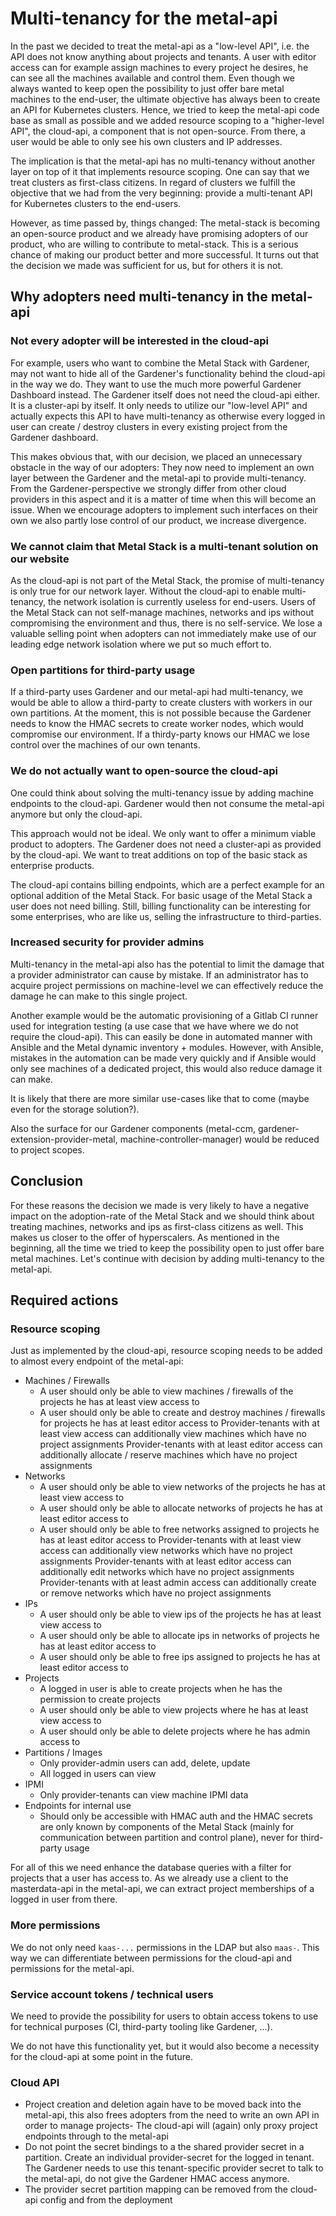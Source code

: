 # Multi-tenancy for the metal-api

In the past we decided to treat the metal-api as a "low-level API", i.e. the API does not know anything about projects and tenants. A user with editor access can for example assign machines to every project he desires, he can see all the machines available and control them. Even though we always wanted to keep open the possibility to just offer bare metal machines to the end-user, the ultimate objective has always been to create an API for Kubernetes clusters. Hence, we tried to keep the metal-api code base as small as possible and we added resource scoping to a "higher-level API", the cloud-api, a component that is not open-source. From there, a user would be able to only see his own clusters and IP addresses.

The implication is that the metal-api has no multi-tenancy without another layer on top of it that implements resource scoping. One can say that we treat clusters as first-class citizens. In regard of clusters we fulfill the objective that we had from the very beginning: provide a multi-tenant API for Kubernetes clusters to the end-users.

However, as time passed by, things changed: The metal-stack is becoming an open-source product and we already have promising adopters of our product, who are willing to contribute to metal-stack. This is a serious chance of making our product better and more successful. It turns out that the decision we made was sufficient for us, but for others it is not.

## Why adopters need multi-tenancy in the metal-api

### Not every adopter will be interested in the cloud-api

For example, users who want to combine the Metal Stack with Gardener, may not want to hide all of the Gardener's functionality behind the cloud-api in the way we do. They want to use the much more powerful Gardener Dashboard instead. The Gardener itself does not need the cloud-api either. It is a cluster-api by itself. It only needs to utilize our "low-level API" and actually expects this API to have multi-tenancy as otherwise every logged in user can create / destroy clusters in every existing project from the Gardener dashboard.

This makes obvious that, with our decision, we placed an unnecessary obstacle in the way of our adopters: They now need to implement an own layer between the Gardener and the metal-api to provide multi-tenancy. From the Gardener-perspective we strongly differ from other cloud providers in this aspect and it is a matter of time when this will become an issue. When we encourage adopters to implement such interfaces on their own we also partly lose control of our product, we increase divergence.

### We cannot claim that Metal Stack is a multi-tenant solution on our website

As the cloud-api is not part of the Metal Stack, the promise of multi-tenancy is only true for our network layer. Without the cloud-api to enable multi-tenancy, the network isolation is currently useless for end-users. Users of the Metal Stack can not self-manage machines, networks and ips without compromising the environment and thus, there is no self-service. We lose a valuable selling point when adopters can not immediately make use of our leading edge network isolation where we put so much effort to.

### Open partitions for third-party usage

If a third-party uses Gardener and our metal-api had multi-tenancy, we would be able to allow a third-party to create clusters with workers in our own partitions. At the moment, this is not possible because the Gardener needs to know the HMAC secrets to create worker nodes, which would compromise our environment. If a thirdy-party knows our HMAC we lose control over the machines of our own tenants.

### We do not actually want to open-source the cloud-api

One could think about solving the multi-tenancy issue by adding machine endpoints to the cloud-api. Gardener would then not consume the metal-api anymore but only the cloud-api.

This approach would not be ideal. We only want to offer a minimum viable product to adopters. The Gardener does not need a cluster-api as provided by the cloud-api. We want to treat additions on top of the basic stack as enterprise products.

The cloud-api contains billing endpoints, which are a perfect example for an optional addition of the Metal Stack. For basic usage of the Metal Stack a user does not need billing. Still, billing functionality can be interesting for some enterprises, who are like us, selling the infrastructure to third-parties.

### Increased security for provider admins

Multi-tenancy in the metal-api also has the potential to limit the damage that a provider administrator can cause by mistake. If an administrator has to acquire project permissions on machine-level we can effectively reduce the damage he can make to this single project.

Another example would be the automatic provisioning of a Gitlab CI runner used for integration testing (a use case that we have where we do not require the cloud-api). This can easily be done in automated manner with Ansible and the Metal dynamic inventory + modules. However, with Ansible, mistakes in the automation can be made very quickly and if Ansible would only see machines of a dedicated project, this would also reduce damage it can make.

It is likely that there are more similar use-cases like that to come (maybe even for the storage solution?).

Also the surface for our Gardener components (metal-ccm, gardener-extension-provider-metal, machine-controller-manager) would be reduced to project scopes.

## Conclusion

For these reasons the decision we made is very likely to have a negative impact on the adoption-rate of the Metal Stack and we should think about treating machines, networks and ips as first-class citizens as well. This makes us closer to the offer of hyperscalers. As mentioned in the beginning, all the time we tried to keep the possibility open to just offer bare metal machines. Let's continue with decision by adding multi-tenancy to the metal-api.

## Required actions

### Resource scoping

Just as implemented by the cloud-api, resource scoping needs to be added to almost every endpoint of the metal-api:

- Machines / Firewalls
  - A user should only be able to view machines / firewalls of the projects he has at least view access to
  - A user should only be able to create and destroy machines / firewalls for projects he has at least editor access to
    Provider-tenants with at least view access can additionally view machines which have no project assignments
    Provider-tenants with at least editor access can additionally allocate / reserve machines which have no project assignments
- Networks
  - A user should only be able to view networks of the projects he has at least view access to
  - A user should only be able to allocate networks of projects he has at least editor access to
  - A user should only be able to free networks assigned to projects he has at least editor access to
    Provider-tenants with at least view access can additionally view networks which have no project assignments
    Provider-tenants with at least editor access can additionally edit networks which have no project assignments
    Provider-tenants with at least admin access can additionally create or remove networks which have no project assignments
- IPs
  - A user should only be able to view ips of the projects he has at least view access to
  - A user should only be able to allocate ips in networks of projects he has at least editor access to
  - A user should only be able to free ips assigned to projects he has at least editor access to
- Projects
  - A logged in user is able to create projects when he has the permission to create projects
  - A user should only be able to view projects where he has at least view access to
  - A user should only be able to delete projects where he has admin access to
- Partitions / Images
  - Only provider-admin users can add, delete, update
  - All logged in users can view
- IPMI
  - Only provider-tenants can view machine IPMI data
- Endpoints for internal use
  - Should only be accessible with HMAC auth and the HMAC secrets are only known by components of the Metal Stack (mainly for communication between partition and control plane), never for third-party usage

For all of this we need enhance the database queries with a filter for projects that a user has access to. As we already use a client to the masterdata-api in the metal-api, we can extract project memberships of a logged in user from there.

### More permissions

We do not only need `kaas-...` permissions in the LDAP but also `maas-`. This way we can differentiate between permissions for the cloud-api and permissions for the metal-api.

### Service account tokens / technical users

We need to provide the possibility for users to obtain access tokens to use for technical purposes (CI, third-party tooling like Gardener, ...).

We do not have this functionality yet, but it would also become a necessity for the cloud-api at some point in the future.

### Cloud API

- Project creation and deletion again have to be moved back into the metal-api, this also frees adopters from the need to write an own API in order to manage projects- The cloud-api will (again) only proxy project endpoints through to the metal-api
- Do not point the secret bindings to a the shared provider secret in a partition. Create an individual provider-secret for the logged in tenant. The Gardener needs to use this tenant-specific provider secret to talk to the metal-api, do not give the Gardener HMAC access anymore.
- The provider secret partition mapping can be removed from the cloud-api config and from the deployment
